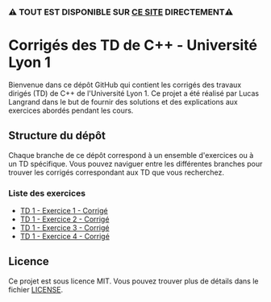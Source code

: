### ⚠️ TOUT EST DISPONIBLE SUR [CE SITE](https://lgrndev.github.io/) DIRECTEMENT⚠️

# Corrigés des TD de C++ - Université Lyon 1

Bienvenue dans ce dépôt GitHub qui contient les corrigés des travaux dirigés (TD) de C++ de l'Université Lyon 1. Ce projet a été réalisé par Lucas Langrand dans le but de fournir des solutions et des explications aux exercices abordés pendant les cours.

## Structure du dépôt

Chaque branche de ce dépôt correspond à un ensemble d'exercices ou à un TD spécifique. Vous pouvez naviguer entre les différentes branches pour trouver les corrigés correspondant aux TD que vous recherchez.

### Liste des exercices

- [TD 1 - Exercice 1 - Corrigé](https://github.com/lgrndev/exercices-c-lyon1/tree/TD1E1-solution)
- [TD 1 - Exercice 2 - Corrigé](https://github.com/lgrndev/exercices-c-lyon1/tree/TD1E2-solution)
- [TD 1 - Exercice 3 - Corrigé](https://github.com/lgrndev/exercices-c-lyon1/tree/TD1E3-solution)
- [TD 1 - Exercice 4 - Corrigé](https://github.com/lgrndev/exercices-c-lyon1/tree/TD1E4-solution)


## Licence

Ce projet est sous licence MIT. Vous pouvez trouver plus de détails dans le fichier [LICENSE](LICENSE).

